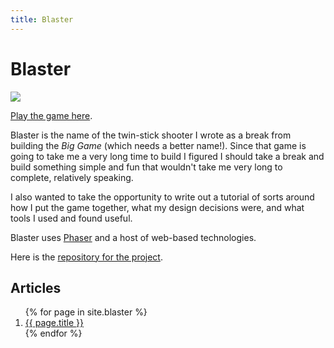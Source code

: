 ```yaml
---
title: Blaster
---
```


# Blaster

<img src="{{ base.url }}/assets/blaster-screenshot.png">

[Play the game here][playblaster].

Blaster is the name of the twin-stick shooter I wrote as a break from building the _Big Game_ (which needs a better name!). Since that game is going to take me a very long time to build I figured I should take a break and build something simple and fun that wouldn't take me very long to complete, relatively speaking.

I also wanted to take the opportunity to write out a tutorial of sorts around how I put the game together, what my design decisions were, and what tools I used and found useful.

Blaster uses [Phaser][] and a host of web-based technologies.

Here is the [repository for the project][repo].

## Articles

<ol>
{% for page in site.blaster %}
  <li><a href="{{ page.url }}">{{ page.title }}</a></li>
{% endfor %}
</ol>

[playblaster]: http://blaster.drhayes.io
[phaser]: https://phaser.io/
[repo]: https://github.com/drhayes/blaster
